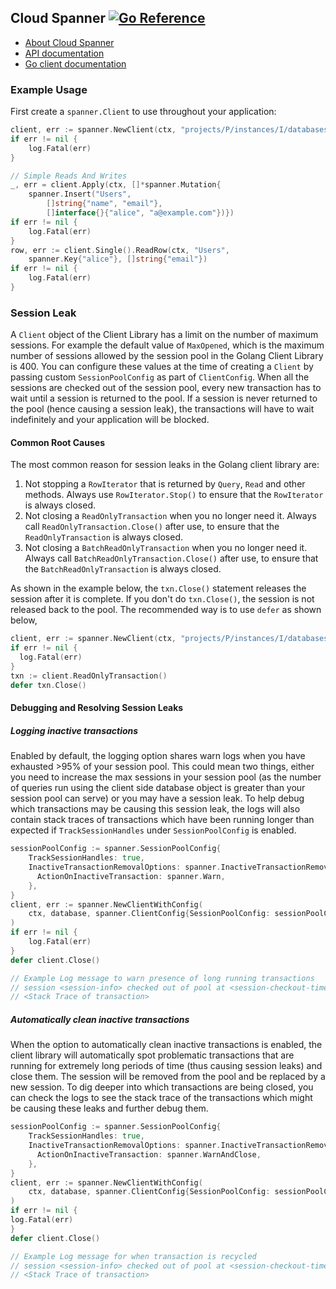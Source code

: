 ## Cloud Spanner [![Go Reference](https://pkg.go.dev/badge/cloud.google.com/go/spanner.svg)](https://pkg.go.dev/cloud.google.com/go/spanner)

- [About Cloud Spanner](https://cloud.google.com/spanner/)
- [API documentation](https://cloud.google.com/spanner/docs)
- [Go client documentation](https://pkg.go.dev/cloud.google.com/go/spanner)

### Example Usage

First create a `spanner.Client` to use throughout your application:

[snip]:# (spanner-1)
```go
client, err := spanner.NewClient(ctx, "projects/P/instances/I/databases/D")
if err != nil {
	log.Fatal(err)
}
```

[snip]:# (spanner-2)
```go
// Simple Reads And Writes
_, err = client.Apply(ctx, []*spanner.Mutation{
	spanner.Insert("Users",
		[]string{"name", "email"},
		[]interface{}{"alice", "a@example.com"})})
if err != nil {
	log.Fatal(err)
}
row, err := client.Single().ReadRow(ctx, "Users",
	spanner.Key{"alice"}, []string{"email"})
if err != nil {
	log.Fatal(err)
}
```

### Session Leak
A `Client` object of the Client Library has a limit on the number of maximum sessions. For example the
default value of `MaxOpened`, which is the maximum number of sessions allowed by the session pool in the 
Golang Client Library is 400. You can configure these values at the time of
creating a `Client` by passing custom `SessionPoolConfig` as part of `ClientConfig`. When all the sessions are checked
out of the session pool, every new transaction has to wait until a session is returned to the pool.
If a session is never returned to the pool (hence causing a session leak), the transactions will have to wait
indefinitely and your application will be blocked.

#### Common Root Causes
The most common reason for session leaks in the Golang client library are:
1. Not stopping a `RowIterator` that is returned by `Query`, `Read` and other methods. Always use `RowIterator.Stop()` to ensure that the `RowIterator` is always closed.
2. Not closing a `ReadOnlyTransaction` when you no longer need it. Always call `ReadOnlyTransaction.Close()` after use, to ensure that the `ReadOnlyTransaction` is always closed.
3. Not closing a `BatchReadOnlyTransaction` when you no longer need it. Always call `BatchReadOnlyTransaction.Close()` after use, to ensure that the `BatchReadOnlyTransaction` is always closed.

As shown in the example below, the `txn.Close()` statement releases the session after it is complete.
If you don't do `txn.Close()`, the session is not released back to the pool. The recommended way is to use `defer` as shown below,
```go
client, err := spanner.NewClient(ctx, "projects/P/instances/I/databases/D")
if err != nil {
  log.Fatal(err)
}
txn := client.ReadOnlyTransaction()
defer txn.Close()
```

#### Debugging and Resolving Session Leaks

##### Logging inactive transactions
Enabled by default, the logging option shares warn logs when you have exhausted >95% of your session pool.
This could mean two things, either you need to increase the max sessions in your session pool (as the number
of queries run using the client side database object is greater than your session pool can serve) or you may
have a session leak. To help debug which transactions may be causing this session leak, the logs will also contain stack traces of
transactions which have been running longer than expected if `TrackSessionHandles` under `SessionPoolConfig` is enabled.

```go
sessionPoolConfig := spanner.SessionPoolConfig{
    TrackSessionHandles: true,
    InactiveTransactionRemovalOptions: spanner.InactiveTransactionRemovalOptions{
      ActionOnInactiveTransaction: spanner.Warn,
    },
}
client, err := spanner.NewClientWithConfig(
	ctx, database, spanner.ClientConfig{SessionPoolConfig: sessionPoolConfig},
)
if err != nil {
	log.Fatal(err)
}
defer client.Close()

// Example Log message to warn presence of long running transactions
// session <session-info> checked out of pool at <session-checkout-time> is long running due to possible session leak for goroutine
// <Stack Trace of transaction>

```

##### Automatically clean inactive transactions
When the option to automatically clean inactive transactions is enabled, the client library will automatically spot
problematic transactions that are running for extremely long periods of time (thus causing session leaks) and close them.
The session will be removed from the pool and be replaced by a new session. To dig deeper into which transactions are being
closed, you can check the logs to see the stack trace of the transactions which might be causing these leaks and further
debug them.

```go
sessionPoolConfig := spanner.SessionPoolConfig{
    TrackSessionHandles: true,
    InactiveTransactionRemovalOptions: spanner.InactiveTransactionRemovalOptions{
      ActionOnInactiveTransaction: spanner.WarnAndClose,
    },
}
client, err := spanner.NewClientWithConfig(
	ctx, database, spanner.ClientConfig{SessionPoolConfig: sessionPoolConfig},
)
if err != nil {
log.Fatal(err)
}
defer client.Close()

// Example Log message for when transaction is recycled
// session <session-info> checked out of pool at <session-checkout-time> is long running and will be removed due to possible session leak for goroutine 
// <Stack Trace of transaction>
```